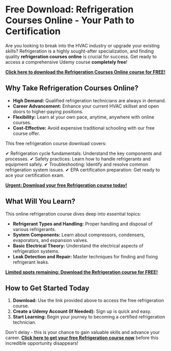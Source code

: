 # Free Download: Refrigeration Courses Online - Your Path to Certification

Are you looking to break into the HVAC industry or upgrade your existing skills? Refrigeration is a highly sought-after specialization, and finding quality **refrigeration courses online** is crucial for success. Get ready to access a comprehensive Udemy course **completely free**!

[**Click here to download the Refrigeration Courses Online course for FREE!**](https://udemywork.com/refrigeration-courses-online)

## Why Take Refrigeration Courses Online?

*   **High Demand:** Qualified refrigeration technicians are always in demand.
*   **Career Advancement:** Enhance your current HVAC skillset and open doors to higher-paying positions.
*   **Flexibility:** Learn at your own pace, anytime, anywhere with online courses.
*   **Cost-Effective:** Avoid expensive traditional schooling with our free course offer.

This free refrigeration course download covers:

✔ Refrigeration cycle fundamentals: Understand the key components and processes.
✔ Safety practices: Learn how to handle refrigerants and equipment safely.
✔ Troubleshooting: Identify and resolve common refrigeration system issues.
✔ EPA certification preparation: Get ready to ace your certification exam.

[**Urgent: Download your free Refrigeration course today!**](https://udemywork.com/refrigeration-courses-online)

## What Will You Learn?

This online refrigeration course dives deep into essential topics:

*   **Refrigerant Types and Handling:** Proper handling and disposal of various refrigerants.
*   **System Components:** Learn about compressors, condensers, evaporators, and expansion valves.
*   **Basic Electrical Theory:** Understand the electrical aspects of refrigeration systems.
*   **Leak Detection and Repair:** Master techniques for finding and fixing refrigerant leaks.

[**Limited spots remaining: Download the Refrigeration course for FREE!**](https://udemywork.com/refrigeration-courses-online)

## How to Get Started Today

1.  **Download:** Use the link provided above to access the free refrigeration course.
2.  **Create a Udemy Account (If Needed):** Sign up is quick and easy.
3.  **Start Learning:** Begin your journey to becoming a certified refrigeration technician.

Don't delay - this is your chance to gain valuable skills and advance your career. **[Click here to get your free Refrigeration course now](https://udemywork.com/refrigeration-courses-online)** before this incredible opportunity disappears!
